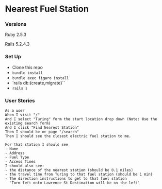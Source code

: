 # Nearest Fuel Station

### Versions

Ruby 2.5.3

Rails 5.2.4.3

### Set Up

- Clone this repo
- `bundle install`
- `bundle exec figaro install`
- `rails db:{create,migrate}``
- `rails s`

### User Stories
```
As a user
When I visit "/"
And I select "Turing" form the start location drop down (Note: Use the existing search form)
And I click "Find Nearest Station"
Then I should be on page "/search"
Then I should see the closest electric fuel station to me.

For that station I should see
- Name
- Address
- Fuel Type
- Access Times
I should also see:
- the distance of the nearest station (should be 0.1 miles)
- the travel time from Turing to that fuel station (should be 1 min)
- The direction instructions to get to that fuel station
  "Turn left onto Lawrence St Destination will be on the left"
```
